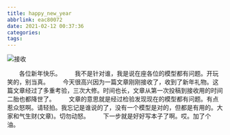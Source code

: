 ```yaml
---
title: happy_new_year
abbrlink: eac80072
date: 2021-02-12 00:37:36
categories:
tags:
---
```

![接收](acce.png)
<!-- less -->
&emsp;&emsp;各位新年快乐。
&emsp;&emsp;我不是针对谁，我是说在座各位的模型都有问题。开玩笑的，别当真。
&emsp;&emsp;今天很高兴因为一篇文章刚刚接收了，收到了新年礼物。这篇文章经过了多重考验，三次大修。时间也长，文章从第一次投稿到接收用的时间二胎也都降世了。
&emsp;&emsp;文章的意思就是经过检验发现现在的模型都有问题。有点惹众怒啊。请轻拍。我忘记是谁说的了，没有一个模型是对的，但都是有用的。大家和气生财(文章)。切勿动怒。
&emsp;&emsp;下一步就是好好写本子了啊。哎。加了个油。
